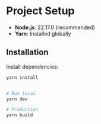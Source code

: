 # Project Setup

- **Node.js**: 22.17.0 (recommended)
- **Yarn**: Installed globally

## Installation

Install dependencies:

```bash
yarn install


# Run local
yarn dev

# Production
yarn build
```

